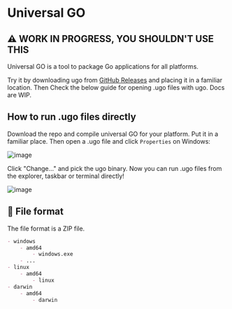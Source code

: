 # Universal GO

## ⚠️ WORK IN PROGRESS, YOU SHOULDN'T USE THIS

Universal GO is a tool to package Go applications for all platforms.

Try it by downloading ugo from [GitHub Releases](https://github.com/dragonDScript/universalGO/releases) and placing it in a familiar location. Then Check the below guide for opening .ugo files with ugo. Docs are WIP.

## How to run .ugo files directly

Download the repo and compile universal GO for your platform. Put it in a familiar place. Then open a .ugo file and click `Properties` on Windows:

![image](https://user-images.githubusercontent.com/46191980/157127805-236e74af-36a6-461e-8e13-237b2a40dcc9.png)

Click "Change..." and pick the ugo binary. Now you can run .ugo files from the explorer, taskbar or terminal directly!

![image](https://user-images.githubusercontent.com/46191980/157127907-7e08cb24-6c6b-40c9-8dcf-b500fc912bba.png)


## 📃 File format

The file format is a ZIP file.
```md
- windows
    - amd64
        - windows.exe
    - ...
- linux
    - amd64
        - linux
- darwin
    - amd64
        - darwin
```
